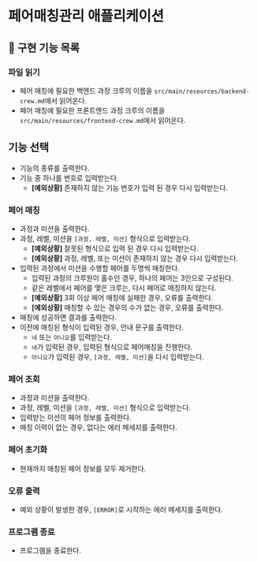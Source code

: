 # 페어매칭관리 애플리케이션

## 📝 구현 기능 목록
### 파일 읽기
- 페어 매칭에 필요한 백엔드 과정 크루의 이름을 `src/main/resources/backend-crew.md`에서 읽어온다.
- 페어 매칭에 필요한 프론트엔드 과정 크루의 이름을 `src/main/resources/frontend-crew.md`에서 읽어온다.

## 기능 선택
- 기능의 종류를 출력한다.
- 기능 중 하나를 번호로 입력받는다.
    - **[예외상황]** 존재하지 않는 기능 번호가 입력 된 경우 다시 입력받는다.

### 페어 매칭
- 과정과 미션을 출력한다.
- 과정, 레벨, 미션을 `[과정, 레벨, 미션]` 형식으로 입력받는다.
    - **[예외상황]** 잘못된 형식으로 입력 된 경우 다시 입력받는다.
    - **[예외상황]** 과정, 레벨, 또는 미션이 존재하지 않는 경우 다시 입력받는다.
- 입력된 과정에서 미션을 수행할 페어를 두명씩 매칭한다.
    - 입력된 과정의 크루원이 홀수인 경우, 하나의 페어는 3인으로 구성된다.
    - 같은 레벨에서 페어를 맺은 크루는, 다시 페어로 매칭하지 않는다.
    - **[예외상황]** 3회 이상 페어 매칭에 실패한 경우, 오류를 출력한다.
    - **[예외상황]** 매칭할 수 있는 경우의 수가 없는 경우, 오류를 출력한다.
- 매칭에 성공하면 결과를 출력한다.
- 이전에 매칭된 형식이 입력된 경우, 안내 문구를 출력한다.
    - `네` 또는 `아니오`를 입력받는다.
    - `네`가 입력된 경우, 입력된 형식으로 페어매칭을 진행한다.
    - `아니오`가 입력된 경우, `[과정, 레벨, 미션]`을 다시 입력받는다.

### 페어 조회
- 과정과 미션을 출력한다.
- 과정, 레벨, 미션을 `[과정, 레벨, 미션]` 형식으로 입력받는다.
- 입력받는 미션의 페어 정보를 출력한다.
- 매칭 이력이 없는 경우, 없다는 에러 메세지를 출력한다.

### 페어 초기화
- 현재까지 매칭된 페어 정보를 모두 제거한다.

### 오류 출력
- 예외 상황이 발생한 경우, `[ERROR]`로 시작하는 에러 메세지를 출력한다.

### 프로그램 종료
- 프로그램을 종료한다.
